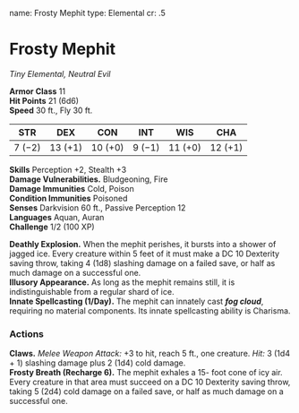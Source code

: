 name: Frosty Mephit
type: Elemental
cr: .5

# Frosty Mephit 
_Tiny Elemental, Neutral Evil_

**Armor Class** 11    
**Hit Points** 21 (6d6)    
**Speed** 30 ft., Fly 30 ft. 

| STR     | DEX     | CON     | INT     | WIS     | CHA     |
|---------|---------|---------|---------|---------|---------|
| 7 (−2)  | 13 (+1) | 10 (+0) | 9 (−1)  | 11 (+0) | 12 (+1) |

**Skills** Perception +2, Stealth +3    
**Damage Vulnerabilities.** Bludgeoning, Fire    
**Damage Immunities** Cold, Poison    
**Condition Immunities** Poisoned    
**Senses** Darkvision 60 ft., Passive Perception 12    
**Languages** Aquan, Auran    
**Challenge** 1/2 (100 XP) 

**Deathly Explosion.** When the mephit perishes, it bursts into a shower of jagged ice. Every creature within 5 feet of it must make a DC 10 Dexterity saving throw, taking 4 (1d8) slashing damage on a failed save, or half as much damage on a successful one.    
**Illusory Appearance.** As long as the mephit remains still, it is indistinguishable from a regular shard of ice.    
**Innate Spellcasting (1/Day).** The mephit can innately cast **_fog cloud_**, requiring no material components. Its innate spellcasting ability is Charisma. 

### Actions    
**Claws.** _Melee Weapon Attack:_ +3 to hit, reach 5 ft., one creature. _Hit:_ 3 (1d4 + 1) slashing damage plus 2 (1d4) cold damage.    
**Frosty Breath (Recharge 6).** The mephit exhales a 15- foot cone of icy air. Every creature in that area must succeed on a DC 10 Dexterity saving throw, taking 5 (2d4) cold damage on a failed save, or half as much damage on a successful one.
